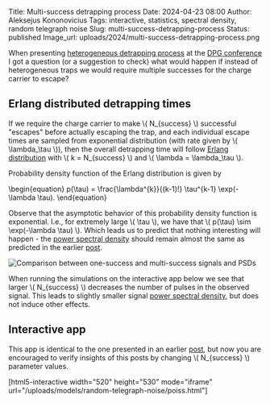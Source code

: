 Title: Multi-success detrapping process
Date: 2024-04-23 08:00
Author: Aleksejus Kononovicius
Tags: interactive, statistics, spectral density, random telegraph noise
Slug: multi-success-detrapping-process
Status: published
Image_url: uploads/2024/multi-success-detrapping-process.png

When presenting [heterogeneous detrapping
process]({filename}/articles/2024/heterogeneous-detrapping-process.md) at
the [DPG conference]({filename}/articles/2024/our-group-attends-dpg-2024.md)
I got a question (or a suggestion to check) what would happen if instead of
heterogeneous traps we would require multiple successes for the charge
carrier to escape?
<!--more-->

## Erlang distributed detrapping times

If we require the charge carrier to make \\\( N\_{success} \\\) successful
"escapes" before actually escaping the trap, and each individual escape
times are sampled from exponential distribution (with rate given by \\\(
\lambda\_\tau \\\)), then the overall detrapping time will follow [Erlang
distribution](https://en.wikipedia.org/wiki/Erlang_distribution) with \\\( k
= N\_{success} \\\) and \\\( \lambda = \lambda\_\tau \\\).

Probability density function of the Erlang distribution is given by

\begin{equation}
p(\tau) = \frac{\lambda^{k}}{(k-1)!} \tau^{k-1} \exp(-\lambda \tau).
\end{equation}

Observe that the asymptotic behavior of this probability density function is
exponential. I.e., for extremely large \\\( \tau \\\), we have that \\\(
p(\tau) \sim \exp(-\lambda \tau) \\\). Which leads us to predict that
nothing interesting will happen - the [power spectral
density](/tag/spectral-density/) should remain almost the same as predicted
in the earlier
[post]({filename}/articles/2023/noise-generated-by-single-charge-carrier.md).

![Comparison between one-success and multi-success signals and
PSDs]({static}/uploads/2024/multi-success-detrapping-process.png "Comparison
between one-success and multi-success signals and PSDs.")

When running the simulations on the interactive app below we see that larger
\\\( N\_{success} \\\) decreases the number of pulses in the observed
signal. This leads to slightly smaller signal [power spectral
density](/tag/spectral-density/), but does not induce other effects.

## Interactive app

This app is identical to the one presented in an earlier
[post]({filename}/articles/2023/noise-generated-by-single-charge-carrier.md),
but now you are encouraged to verify insights of this posts by changing \\\(
N\_{success} \\\) parameter values.

[html5-interactive width="520" height="530" mode="iframe"
url="/uploads/models/random-telegraph-noise/poiss.html"]
